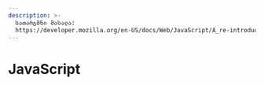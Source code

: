 ```yaml
---
description: >-
  სათარგმნი მასალა:
  https://developer.mozilla.org/en-US/docs/Web/JavaScript/A_re-introduction_to_JavaScript
---
```


# JavaScript

